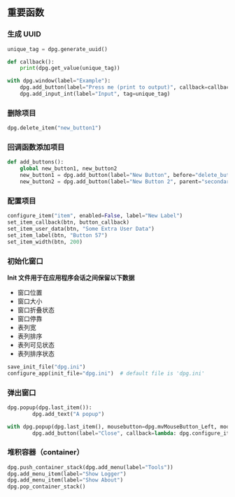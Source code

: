 <!--
 * @Author: feng 1804831168@qq.com
 * @Date: 2025-02-27 19:14:03
 * @LastEditors: feng 1804831168@qq.com
 * @LastEditTime: 2025-02-28 20:34:50
 * @Description:
 * Copyright (c) 2025 by Feng, All Rights Reserved.
-->

## 重要函数

### 生成 UUID

```python
unique_tag = dpg.generate_uuid()

def callback():
    print(dpg.get_value(unique_tag))

with dpg.window(label="Example"):
    dpg.add_button(label="Press me (print to output)", callback=callback)
    dpg.add_input_int(label="Input", tag=unique_tag)
```

### 删除项目

```python
dpg.delete_item("new_button1")
```

### 回调函数添加项目

```python
def add_buttons():
    global new_button1, new_button2
    new_button1 = dpg.add_button(label="New Button", before="delete_button", tag="new_button1")
    new_button2 = dpg.add_button(label="New Button 2", parent="secondary_window", tag="new_button2")
```

### 配置项目

```python
configure_item("item", enabled=False, label="New Label")
set_item_callback(btn, button_callback)
set_item_user_data(btn, "Some Extra User Data")
set_item_label(btn, "Button 57")
set_item_width(btn, 200)
```

### 初始化窗口

**Init 文件用于在应用程序会话之间保留以下数据**

- 窗口位置
- 窗口大小
- 窗口折叠状态
- 窗口停靠
- 表列宽
- 表列排序
- 表列可见状态
- 表列排序状态

```python
save_init_file("dpg.ini")
configure_app(init_file="dpg.ini")  # default file is 'dpg.ini'
```

### 弹出窗口

```python
dpg.popup(dpg.last_item()):
        dpg.add_text("A popup")

with dpg.popup(dpg.last_item(), mousebutton=dpg.mvMouseButton_Left, modal=True, tag="modal_id"):
        dpg.add_button(label="Close", callback=lambda: dpg.configure_item("modal_id", show=False))
```

### 堆积容器（container）

```python
dpg.push_container_stack(dpg.add_menu(label="Tools"))
dpg.add_menu_item(label="Show Logger")
dpg.add_menu_item(label="Show About")
dpg.pop_container_stack()
```
